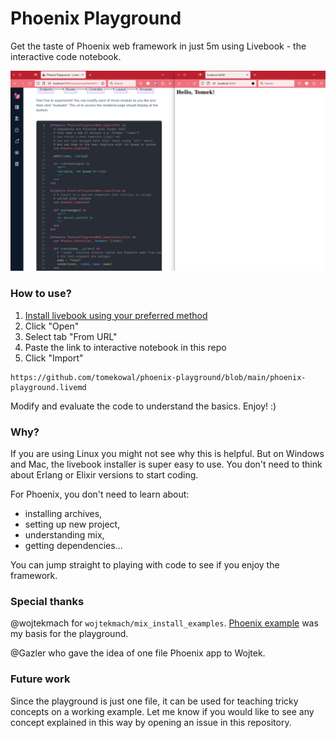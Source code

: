 # Phoenix Playground

Get the taste of Phoenix web framework in just 5m
using Livebook - the interactive code notebook.

![Screenshot of Livebook next to Phoenix app](assets/screenshot.png)

### How to use?

1. [Install livebook using your preferred method](https://github.com/livebook-dev/livebook/blob/main/README.md#installation)
2. Click "Open"
3. Select tab "From URL"
4. Paste the link to interactive notebook in this repo 
5. Click "Import"

```
https://github.com/tomekowal/phoenix-playground/blob/main/phoenix-playground.livemd 
```

Modify and evaluate the code to understand the basics. Enjoy! :)

### Why?

If you are using Linux you might not see why this is helpful.
But on Windows and Mac, the livebook installer is super easy to use.
You don't need to think about Erlang or Elixir versions to start coding.

For Phoenix, you don't need to learn about:
- installing archives,
- setting up new project,
- understanding mix,
- getting dependencies...

You can jump straight to playing with code to see if you enjoy the framework.

### Special thanks

@wojtekmach for `wojtekmach/mix_install_examples`. [Phoenix example](https://github.com/wojtekmach/mix_install_examples/blob/main/phoenix.exs) was my basis for the playground.

@Gazler who gave the idea of one file Phoenix app to Wojtek.

### Future work

Since the playground is just one file, it can be used for teaching tricky concepts on a working example. Let me know if you would like to see any concept explained in this way by opening an issue in this repository.

